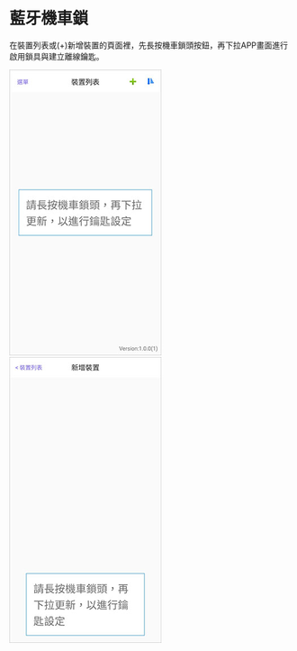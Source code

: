 # 藍牙機車鎖

在裝置列表或\(+\)新增裝置的頁面裡，先長按機車鎖頭按鈕，再下拉APP畫面進行啟用鎖具與建立離線鑰匙。

![](../.gitbook/assets/screenshot_20200817-150016_scooter-lock.jpg)![](../.gitbook/assets/screenshot_20200817-152114_scooter-lock.jpg)





